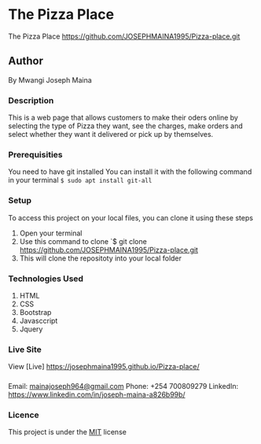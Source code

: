 # The Pizza Place
The Pizza Place https://github.com/JOSEPHMAINA1995/Pizza-place.git
## Author
By Mwangi Joseph Maina

### Description
This is a web page that allows customers to make their oders online by selecting the type of Pizza they want, see the charges, make orders and select whether they want it delivered or pick up by themselves.

### Prerequisities
You need to have git installed
You can install it with the following command in your terminal
`$ sudo apt install git-all`

### Setup
To access this project on your local files, you can clone it using these steps
1. Open your terminal
1. Use this command to clone `$ git clone
https://github.com/JOSEPHMAINA1995/Pizza-place.git
1. This will clone the repositoty into your local folder

### Technologies Used
1. HTML
1. CSS
1. Bootstrap
1. Javasccript
1. Jquery

### Live Site
View [Live] https://josephmaina1995.github.io/Pizza-place/
###
Email: mainajoseph964@gmail.com
Phone: +254 700809279
LinkedIn: https://www.linkedin.com/in/joseph-maina-a826b99b/

### Licence
This project is under the  [MIT](license) license
